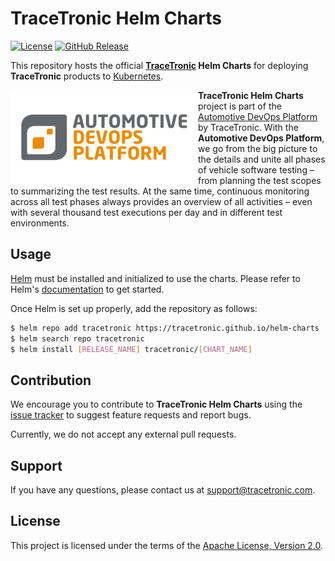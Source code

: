 # TraceTronic Helm Charts

[![License](https://img.shields.io/badge/License-Apache%202.0-blue.svg)](https://opensource.org/licenses/Apache-2.0) [![GitHub Release](https://img.shields.io/github/release/tracetronic/helm-charts.svg?label=version)](https://github.com/tracetronic/helm-charts/releases)

This repository hosts the official **[TraceTronic](https://www.tracetronic.de/) Helm Charts** for deploying **TraceTronic** products to [Kubernetes](https://kubernetes.io/).

<img src=".github/img/automotive_devops_platform_logo.png" align="left" alt="Automotive DevOps Platform">

**TraceTronic Helm Charts** project is part of the [Automotive DevOps Platform](https://www.tracetronic.com/products/automotive-devops-platform/) by TraceTronic. With the **Automotive DevOps Platform**, we go from the big picture to the details and unite all phases of vehicle software testing – from planning the test scopes to summarizing the test results. At the same time, continuous monitoring across all test phases always provides an overview of all activities – even with several thousand test executions per day and in different test environments.

## Usage

[Helm](https://helm.sh) must be installed and initialized to use the charts.
Please refer to Helm's [documentation](https://helm.sh/docs/) to get started.

Once Helm is set up properly, add the repository as follows:

```bash
$ helm repo add tracetronic https://tracetronic.github.io/helm-charts
$ helm search repo tracetronic
$ helm install [RELEASE_NAME] tracetronic/[CHART_NAME]
```

## Contribution

We encourage you to contribute to **TraceTronic Helm Charts** using the [issue tracker](https://github.com/tracetronic/helm-charts/issues/new/choose) to suggest feature requests and report bugs.

Currently, we do not accept any external pull requests.

## Support

If you have any questions, please contact us at [support@tracetronic.com](mailto:support@tracetronic.com).

## License

This project is licensed under the terms of the [Apache License, Version 2.0](LICENSE).
